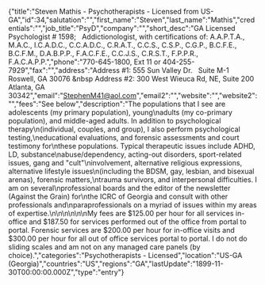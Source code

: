 {"title":"Steven Mathis - Psychotherapists - Licensed from US-GA","id":34,"salutation":"","first_name":"Steven","last_name":"Mathis","credentials":"","job_title":"PsyD","company":"","short_desc":"GA Licensed Psychologist # 1598; &nbsp; Addictionologist, with certifications of: A.A.P.T.A., M.A.C., I.C.A.D.C., C.C.A.D.C., C.R.A.T., C.C.S., C.S.P., C.G.P., B.C.F.E., B.C.F.M., D.A.B.P.P., F.A.C.F.E., C.C.J.S., C.R.S.T., F.P.P.R., F.A.C.A.P.P.","phone":"770-645-1800, Ext 11 or 404-255-7929","fax":"","address":"Address #1: 555 Sun Valley Dr. &nbsp;  Suite M-1 &nbsp; Roswell, GA 30076 &nbsp Address #2: 300 West Wieuca Rd, NE, Suite 200 &nbsp; Atlanta, GA 30342","email":"StephenM41@aol.com","email2":"","website":"","website2":"","fees":"See below","description":"The populations that I see are adolescents (my primary population), young\nadults (my co-primary population), and middle-aged adults. In addition to psychological therapy\n(individual, couples, and group), I also perform psychological testing,\neducational evaluations, and forensic assessments and court testimony for\nthese populations. Typical therapeutic issues include ADHD, LD, substance\nabuse/dependency, acting-out disorders, sport-related issues, gang and \"cult\"\ninvolvement, alternative religious expressions, alternative lifestyle issues\n(including the BDSM, gay, lesbian, and bisexual arenas), forensic matters,\ntrauma survivors, and interpersonal difficulties. I am on several\nprofessional boards and the editor of the newsletter (Against the Grain) for\nthe ICRC of Georgia and consult with other professionals and\nparaprofessionals on a myriad of issues within my areas of expertise.\n\n\n\n\n\nMy fees are $125.00 per hour for all services in-office and $187.50 for services performed out of the office from portal to portal. Forensic services are $200.00 per hour for in-office visits and $300.00 per hour for all out of office services portal to portal. I do not do sliding scales and am not on any managed care panels (by choice).","categories":"Psychotherapists - Licensed","location":"US-GA (Georgia)","countries":"US","regions":"GA","lastUpdate":"1899-11-30T00:00:00.000Z","type":"entry"}
